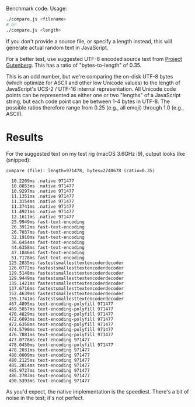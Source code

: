 Benchmark code.
Usage:

```bash
./compare.js <filename>
# or
./compare.js <length>
```

If you don't provide a source file, or specify a length instead, this will generate actual random text in JavaScript.

For a better test, use suggested UTF-8 encoded source text from [Project Gutenberg](https://www.gutenberg.org/files/23841/23841-0.txt).
This has a ratio of "bytes-to-length" of 0.35.

This is an odd number, but we're comparing the on-disk UTF-8 bytes (which optimize for ASCII and other low Unicode values) to the length of JavaScript's UCS-2 / UTF-16 internal representation.
All Unicode code points can be represented as either one or two "lengths" of a JavaScript string, but each code point can be between 1-4 bytes in UTF-8.
The possible ratios therefore range from 0.25 (e.g., all emoji) through 1.0 (e.g., ASCII).

# Results

For the suggested text on my test rig (macOS 3.6GHz i9), output looks like (snipped):

```
compare (file): length=971478, bytes=2740678 (ratio=0.35)

  10.2209ms .native 971477
  10.8853ms .native 971477
  10.9297ms .native 971477
  11.1351ms .native 971477
  11.3154ms .native 971477
  11.3741ms .native 971477
  11.4921ms .native 971477
  12.1611ms .native 971477
  25.9949ms fast-text-encoding 
  26.3912ms fast-text-encoding 
  26.7037ms fast-text-encoding 
  32.1910ms fast-text-encoding 
  36.6454ms fast-text-encoding 
  44.6358ms fast-text-encoding 
  47.1846ms fast-text-encoding 
  51.7178ms fast-text-encoding 
 125.2835ms fastestsmallesttextencoderdecoder 
 126.0772ms fastestsmallesttextencoderdecoder 
 129.5148ms fastestsmallesttextencoderdecoder 
 129.9449ms fastestsmallesttextencoderdecoder 
 135.1421ms fastestsmallesttextencoderdecoder 
 137.6716ms fastestsmallesttextencoderdecoder 
 152.4639ms fastestsmallesttextencoderdecoder 
 155.1741ms fastestsmallesttextencoderdecoder 
 467.4895ms text-encoding-polyfill 971477
 469.5857ms text-encoding-polyfill 971477
 470.4829ms text-encoding-polyfill 971477
 472.6093ms text-encoding-polyfill 971477
 472.6358ms text-encoding-polyfill 971477
 474.5790ms text-encoding-polyfill 971477
 476.7881ms text-encoding-polyfill 971477
 477.0778ms text-encoding 971477
 478.0450ms text-encoding-polyfill 971477
 478.2031ms text-encoding 971477
 480.0009ms text-encoding 971477
 480.2125ms text-encoding 971477
 485.2014ms text-encoding 971477
 485.9727ms text-encoding 971477
 486.2783ms text-encoding 971477
 490.5393ms text-encoding 971477
```

As you'd expect, the native implementation is the speediest.
There's a bit of noise in the test; it's not perfect.
